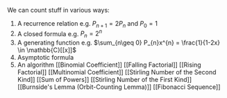 We can count stuff in various ways:
1. A recurrence relation e.g. $P_{n+1}=2P_{n}$ and $P_{0}=1$
2. A closed formula e.g. $P_{n}=2^{n}$
3. A generating function e.g. $\sum_{n\geq 0} P_{n}x^{n} = \frac{1}{1-2x} \in \mathbb{C}[[x]]$
4. Asymptotic formula
5. An algorithm
[[Binomial Coefficient]]
[[Falling Factorial]]
[[Rising Factorial]]
[[Multinomial Coefficient]]
[[Stirling Number of the Second Kind]]
[[Sum of Powers]]
[[Stirling Number of the First Kind]]
[[Burnside's Lemma (Orbit-Counting Lemma)]]
[[Fibonacci Sequence]]

